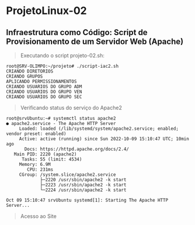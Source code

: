 # ProjetoLinux-02
## Infraestrutura como Código: Script de Provisionamento de um Servidor Web (Apache)

<p></p>

> Executando o script projeto-02.sh: 
````
root@SRV-OLIMPO:~/projeto# ./script-iac2.sh
CRIANDO DIRETORIOS
CRIANDO GRUPOS
APLICANDO PERMISSIONAMENTOS
CRIANDO USUARIOS DO GRUPO ADM
CRIANDO USUARIOS DO GRUPO VEN
CRIANDO USUARIOS DO GRUPO SEC
````
> Verificando status do serviço do Apache2
````
root@srvUbuntu:~# systemctl status apache2
● apache2.service - The Apache HTTP Server
     Loaded: loaded (/lib/systemd/system/apache2.service; enabled; vendor preset: enabled)
     Active: active (running) since Sun 2022-10-09 15:10:47 UTC; 10min ago
       Docs: https://httpd.apache.org/docs/2.4/
   Main PID: 2220 (apache2)
      Tasks: 55 (limit: 4534)
     Memory: 6.9M
        CPU: 231ms
     CGroup: /system.slice/apache2.service
             ├─2220 /usr/sbin/apache2 -k start
             ├─2223 /usr/sbin/apache2 -k start
             └─2224 /usr/sbin/apache2 -k start

Oct 09 15:10:47 srvUbuntu systemd[1]: Starting The Apache HTTP Server...
````

> Acesso ao Site
